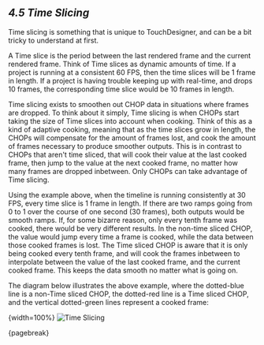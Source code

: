 
## *4.5 Time Slicing*

Time slicing is something that is unique to TouchDesigner, and can be a bit tricky to understand at first. 

A Time slice is the period between the last rendered frame and the current rendered frame. Think of Time slices as dynamic amounts of time. If a project is running at a consistent 60 FPS, then the time slices will be 1 frame in length. If a project is having trouble keeping up with real-time, and drops 10 frames, the corresponding time slice would be 10 frames in length.

Time slicing exists to smoothen out CHOP data in situations where frames are dropped. To think about it simply, Time slicing is when CHOPs start taking the size of Time slices into account when cooking. Think of this as a kind of adaptive cooking, meaning that as the time slices grow in length, the CHOPs will compensate for the amount of frames lost, and cook the amount of frames necessary to produce smoother outputs. This is in contrast to CHOPs that aren't time sliced, that will cook their value at the last cooked frame, then jump to the value at the next cooked frame, no matter how many frames are dropped inbetween. Only CHOPs can take advantage of Time slicing.

Using the example above, when the timeline is running consistently at 30 FPS, every time slice is 1 frame in length. If there are two ramps going from 0 to 1 over the course of one second (30 frames), both outputs would be smooth ramps. If, for some bizarre reason, only every tenth frame was cooked, there would be very different results. In the non-time sliced CHOP, the value would jump every time a frame is cooked, while the data between those cooked frames is lost. The Time sliced CHOP is aware that it is only being cooked every tenth frame, and will cook the frames inbetween to interpolate between the value of the last cooked frame, and the current cooked frame. This keeps the data smooth no matter what is going on. 

The diagram below illustrates the above example, where the dotted-blue line is a non-Time sliced CHOP, the dotted-red line is a Time sliced CHOP, and the vertical dotted-green lines represent a cooked frame: 

{width=100%}
![Time Slicing](images/4.4/Timeslice.png)

{pagebreak}

